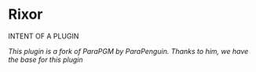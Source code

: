 Rixor
==================

INTENT OF A PLUGIN

*This plugin is a fork of ParaPGM by ParaPenguin. Thanks to him, we have the base for this plugin*
